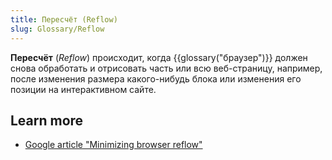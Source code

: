 ```yaml
---
title: Пересчёт (Reflow)
slug: Glossary/Reflow
---
```


**Пересчёт** (_Reflow_) происходит, когда {{glossary("браузер")}} должен снова обработать и отрисовать часть или всю веб-страницу, например, после изменения размера какого-нибудь блока или изменения его позиции на интерактивном сайте.

## Learn more

- [Google article "Minimizing browser reflow"](https://developers.google.com/speed/articles/reflow)
